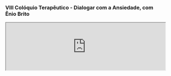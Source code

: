 ### VIII Colóquio Terapêutico - Dialogar com a Ansiedade, com Ênio Brito

<div class="videoWrapper">
<iframe width="100%" src="https://www.youtube.com/embed/k8KWmpbYoPE" allow="accelerometer; autoplay; clipboard-write; encrypted-media; gyroscope; picture-in-picture" allowfullscreen></iframe>
</div>
